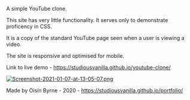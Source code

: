 A simple YouTube clone.

This site has very little functionality. It serves only to demonstrate proficency in CSS.

It is a copy of the standard YouTube page seen when a user is viewing a video.

The site is responsive and optimised for mobile.

Link to live demo - https://studiousvanilla.github.io/youtube-clone/

[![Screenshot-2021-01-07-at-13-05-07.png](https://i.postimg.cc/Fs5Vvynp/Screenshot-2021-01-07-at-13-05-07.png)](https://postimg.cc/Jtxkck8H)

Made by Oisín Byrne - 2020 - https://studiousvanilla.github.io/portfolio/
